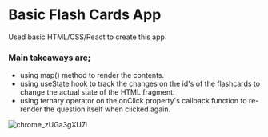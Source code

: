 # Basic Flash Cards App

Used basic HTML/CSS/React to create this app.

### Main takeaways are;
- using map() method to render the contents.
- using useState hook to track the changes on the id's of the flashcards to change the actual state of the HTML fragment.
- using ternary operator on the onClick property's callback function to re-render the question itself when clicked again.

![chrome_zUGa3gXU7l](https://github.com/polarbeerd/flashcards/assets/76842287/989e6810-bf3a-46cd-80a7-f3de50a5acd3)


